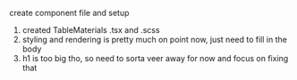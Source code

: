 create component file and setup
1. created TableMaterials .tsx and .scss
2. styling and rendering is pretty much on point now, just need to fill in the body
3. h1 is too big tho, so need to sorta veer away for now and focus on fixing that